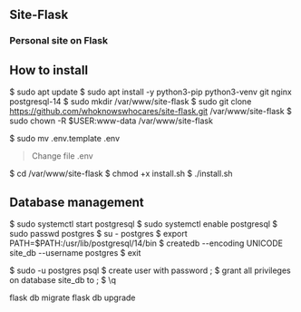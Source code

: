## Site-Flask
### Personal site on Flask

## How to install
$ sudo apt update
$ sudo apt install -y python3-pip python3-venv git nginx postgresql-14
$ sudo mkdir /var/www/site-flask
$ sudo git clone https://github.com/whoknowswhocares/site-flask.git /var/www/site-flask
$ sudo chown -R $USER:www-data /var/www/site-flask


$ sudo mv .env.template .env
> Change file .env

$ cd /var/www/site-flask
$ chmod +x install.sh
$ ./install.sh

## Database management
$ sudo systemctl start postgresql
$ sudo systemctl enable postgresql
$ sudo passwd postgres
$ su - postgres
$ export PATH=$PATH:/usr/lib/postgresql/14/bin
$ createdb --encoding UNICODE site_db --username postgres
$ exit

$ sudo -u postgres psql
$ create user <user> with password <password>;
$ grant all privileges on database site_db to <user>;
$ \q

flask db migrate
flask db upgrade
